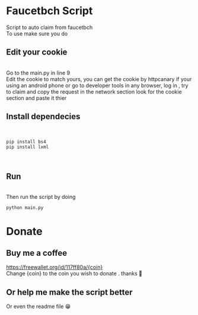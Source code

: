 # Faucetbch Script
Script to auto claim from faucetbch<br>
To use make sure you do
## Edit your cookie
<br>
Go to the main.py in line 9<br>
Edit the cookie to match yours, you can get the cookie by httpcanary if your using an android phone or go to developer tools in any browser, log in , try to claim and copy the request in the network section look for the cookie section and paste it thier
<br>

## Install dependecies
<br>


    pip install bs4
    pip install lxml

<br>

## Run

<br>
Then run the script by doing
<br>

    python main.py
    
# Donate
## Buy me a coffee 
https://freewallet.org/id/117ff80a/{coin}
<br>
Change {coin} to the coin you wish to donate . thanks 🍺

## Or help me make the script better
Or even the readme file 😁
